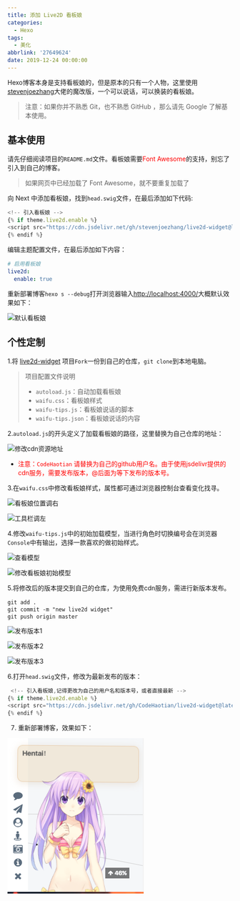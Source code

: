```yaml
---
title: 添加 Live2D 看板娘
categories:
  - Hexo
tags:
  - 美化
abbrlink: '27649624'
date: 2019-12-24 00:00:00
---
```


Hexo博客本身是支持看板娘的，但是原本的只有一个人物，这里使用[stevenjoezhang](https://github.com/stevenjoezhang/live2d-widget)大佬的魔改版，一个可以说话，可以换装的看板娘。
> 注意：如果你并不熟悉 Git，也不熟悉 GitHub ，那么请先 Google 了解基本使用。

<!-- more -->	

## 基本使用

请先仔细阅读项目的`README.md`文件。看板娘需要<font color='red'>Font Awesome</font>的支持，别忘了引入到自己的博客。

> 如果网页中已经加载了 Font Awesome，就不要重复加载了

向 Next 中添加看板娘，找到`head.swig`文件，在最后添加如下代码:
```js
<!-- 引入看板娘 -->
{% if theme.live2d.enable %}
<script src="https://cdn.jsdelivr.net/gh/stevenjoezhang/live2d-widget@latest/autoload.js"></script>
{% endif %}
```
编辑主题配置文件，在最后添加如下内容：
```yml
# 启用看板娘
live2d:
  enable: true
```
重新部署博客`hexo s --debug`打开浏览器输入[http://localhost:4000/](http://localhost:4000/)大概默认效果如下：

![默认看板娘](https://s2.ax1x.com/2019/12/24/lCO0hQ.png)

## 个性定制

1.将 [live2d-widget](https://github.com/stevenjoezhang/live2d-widget) 项目`Fork`一份到自己的仓库，`git clone`到本地电脑。

> 项目配置文件说明
> - `autoload.js`：自动加载看板娘
> - `waifu.css`：看板娘样式
> - `waifu-tips.js`：看板娘说话的脚本
> - `waifu-tips.json`：看板娘说话的内容

2.`autoload.js`的开头定义了加载看板娘的路径，这里替换为自己仓库的地址：

![修改cdn资源地址](https://s2.ax1x.com/2019/12/24/lCjJdf.png)


- <font color='red'>注意：`CodeHaotian` 请替换为自己的github用户名。由于使用jsdelivr提供的cdn服务，需要发布版本，@后面为等下发布的版本号。</font>

3.在`waifu.css`中修改看板娘样式，属性都可通过浏览器控制台查看变化找寻。

![看板娘位置调右](https://s2.ax1x.com/2019/12/24/lCvPk8.png)

![工具栏调左](https://s2.ax1x.com/2019/12/24/lCvscd.png)

4.修改`waifu-tips.js`中的初始加载模型，当进行角色时切换编号会在浏览器`Console`中有输出，选择一款喜欢的做初始样式。

![查看模型](https://s2.ax1x.com/2019/12/24/lCvXNT.png)

![修改看板娘初始模型](https://s2.ax1x.com/2019/12/24/lCxQbt.png)

5.将修改后的版本提交到自己的仓库，为使用免费cdn服务，需进行新版本发布。

```shell
git add .
git commit -m "new live2d widget"
git push origin master
```
![发布版本1](https://s2.ax1x.com/2019/12/24/lCxY8g.png)

![发布版本2](https://s2.ax1x.com/2019/12/24/lCxBV0.png)

![发布版本3](https://s2.ax1x.com/2019/12/24/lCx4Vx.png)

6.打开`head.swig`文件，修改为最新发布的版本：

```js
 <!-- 引入看板娘,记得更改为自己的用户名和版本号，或者直接最新 -->
{% if theme.live2d.enable %}
<script src="https://cdn.jsdelivr.net/gh/CodeHaotian/live2d-widget@latest/autoload.js"></script>
{% endif %}
```
7. 重新部署博客，效果如下：

![模型效果](../images/model.png)